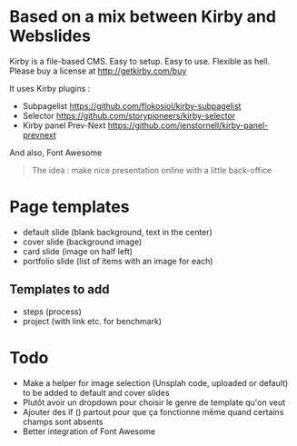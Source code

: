 # Based on a mix between Kirby and Webslides

Kirby is a file-based CMS.
Easy to setup. Easy to use. Flexible as hell.
Please buy a license at <http://getkirby.com/buy>

It uses Kirby plugins : 

- Subpagelist <https://github.com/flokosiol/kirby-subpagelist>
- Selector <https://github.com/storypioneers/kirby-selector>
- Kirby panel Prev-Next <https://github.com/jenstornell/kirby-panel-prevnext>

And also, Font Awesome

> The idea : make nice presentation online with a little back-office

# Page templates 

- default slide (blank background, text in the center)
- cover slide (background image)
- card slide (image on half left)
- portfolio slide (list of items with an image for each) 

## Templates to add 

- steps (process)
- project (with link etc. for benchmark)

# Todo 

- Make a helper for image selection (Unsplah code, uploaded or default) to be added to default and cover slides 
- Plutôt avoir un dropdown pour choisir le genre de template qu'on veut 
- Ajouter des if () partout pour que ça fonctionne même quand certains champs sont absents
- Better integration of Font Awesome

